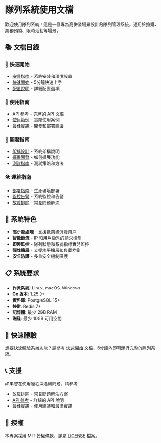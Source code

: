 # 隊列系統使用文檔

歡迎使用隊列系統！這是一個專為高併發場景設計的隊列管理系統，適用於搶購、票務預約、限時活動等場景。

## 📚 文檔目錄

### 🚀 快速開始
- [安裝指南](./installation.md) - 系統安裝和環境設置
- [快速開始](./quickstart.md) - 5分鐘快速上手
- [配置說明](./configuration.md) - 詳細配置選項

### 📖 使用指南
- [API 參考](./api-reference.md) - 完整的 API 文檔
- [使用範例](./examples.md) - 實際使用案例
- [最佳實踐](./best-practices.md) - 開發和部署建議

### 🔧 開發指南
- [架構設計](./architecture.md) - 系統架構說明
- [擴展開發](./development.md) - 如何擴展功能
- [測試指南](./testing.md) - 測試策略和方法

### 🛠️ 運維指南
- [部署指南](./deployment.md) - 生產環境部署
- [監控告警](./monitoring.md) - 系統監控和告警
- [故障排除](./troubleshooting.md) - 常見問題解決

## 🎯 系統特色

- **高併發處理** - 支援數萬級併發用戶
- **智能節流** - IP 和用戶級別的請求控制
- **即時監控** - 隊列狀態和系統指標實時監控
- **彈性擴展** - 支援水平擴展和負載均衡
- **安全防護** - 多重安全機制保護

## 📋 系統要求

- **作業系統**: Linux, macOS, Windows
- **Go 版本**: 1.25.0+
- **資料庫**: PostgreSQL 15+
- **快取**: Redis 7+
- **記憶體**: 最少 2GB RAM
- **磁碟**: 最少 10GB 可用空間

## 🚀 快速體驗

想要快速體驗系統功能？請參考 [快速開始](./quickstart.md) 文檔，5分鐘內即可運行完整的隊列系統。

## 📞 支援

如果您在使用過程中遇到問題，請參考：
- [故障排除](./troubleshooting.md) - 常見問題解決方案
- [API 參考](./api-reference.md) - 詳細的 API 說明
- [最佳實踐](./best-practices.md) - 使用建議和最佳實踐

## 📄 授權

本專案採用 MIT 授權條款，詳見 [LICENSE](../LICENSE) 檔案。
